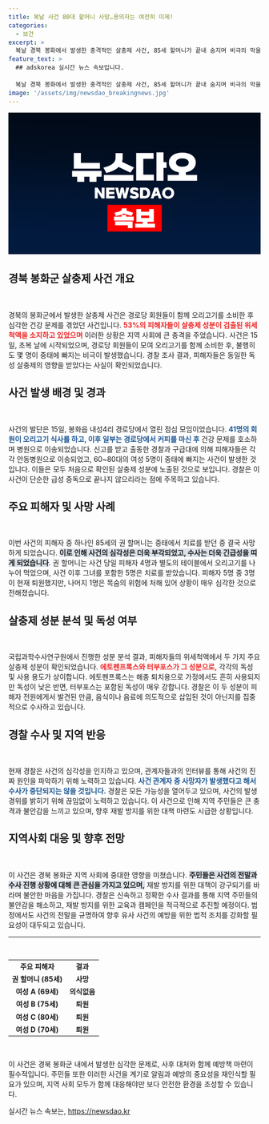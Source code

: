 ```yaml
---
title: 복날 사건 80대 할머니 사망…용의자는 여전히 미제!
categories:
  - 보건
excerpt: >
  복날 경북 봉화에서 발생한 충격적인 살충제 사건, 85세 할머니가 끝내 숨지며 비극의 막을 내렸다. 의식이 없는 피해자, 경찰의 수사는 여전히 미궁 속. 누가, 왜 이런 끔찍한 일을? 사건의 전말을 파헤쳐 보세요!
feature_text: >
  ## adskorea 실시간 뉴스 속보입니다.

  복날 경북 봉화에서 발생한 충격적인 살충제 사건, 85세 할머니가 끝내 숨지며 비극의 막을 내렸다. 의식이 없는 피해자, 경찰의 수사는 여전히 미궁 속. 누가, 왜 이런 끔찍한 일을? 사건의 전말을 파헤쳐 보세요!
image: '/assets/img/newsdao_breakingnews.jpg'
---
```


<p><img src="/assets/img/newsdao_breakingnews.jpg" alt="adskorea 속보" /></p>

<h2 data-ke-size="size26">경북 봉화군 살충제 사건 개요</h2>

<p data-ke-size="size16">&nbsp;</p>

<p>경북의 봉화군에서 발생한 살충제 사건은 경로당 회원들이 함께 오리고기를 소비한 후 심각한 건강 문제를 겪었던 사건입니다. <b><span style="color: #ee2323;">53%의 피해자들이 살충제 성분이 검출된 위세척액을 소지하고 있었으며</span></b> 이러한 상황은 지역 사회에 큰 충격을 주었습니다. 사건은 15일, 초복 날에 시작되었으며, 경로당 회원들이 모여 오리고기를 함께 소비한 후, 불행히도 몇 명이 중태에 빠지는 비극이 발생했습니다. 경찰 조사 결과, 피해자들은 동일한 독성 살충제의 영향을 받았다는 사실이 확인되었습니다.</p>

<h2 data-ke-size="size26">사건 발생 배경 및 경과</h2>

<p data-ke-size="size16">&nbsp;</p>

<p>사건의 발단은 15일, 봉화읍 내성4리 경로당에서 열린 점심 모임이었습니다. <b><span style="color: #1a5490;">41명의 회원이 오리고기 식사를 하고, 이후 일부는 경로당에서 커피를 마신 후</span></b> 건강 문제를 호소하며 병원으로 이송되었습니다. 신고를 받고 출동한 경찰과 구급대에 의해 피해자들은 각각 안동병원으로 이송되었고, 60~80대의 여성 5명이 중태에 빠지는 사건이 발생한 것입니다. 이들은 모두 처음으로 확인된 살충제 성분에 노출된 것으로 보입니다. 경찰은 이 사건이 단순한 급성 중독으로 끝나지 않으리라는 점에 주목하고 있습니다.</p>

<h2 data-ke-size="size26">주요 피해자 및 사망 사례</h2>

<p data-ke-size="size16">&nbsp;</p>

<p>이번 사건의 피해자 중 하나인 85세의 권 할머니는 중태에서 치료를 받던 중 결국 사망하게 되었습니다. <b><span style="background-color: #21538527;">이로 인해 사건의 심각성은 더욱 부각되었고, 수사는 더욱 긴급성을 띠게 되었습니다</span></b>. 권 할머니는 사건 당일 피해자 4명과 별도의 테이블에서 오리고기를 나누어 먹었으며, 사건 이후 그녀를 포함한 5명은 치료를 받았습니다. 피해자 5명 중 3명이 현재 퇴원했지만, 나머지 1명은 목숨의 위험에 처해 있어 상황이 매우 심각한 것으로 전해졌습니다.</p>

<h2 data-ke-size="size26">살충제 성분 분석 및 독성 여부</h2>

<p data-ke-size="size16">&nbsp;</p>

<p>국립과학수사연구원에서 진행한 성분 분석 결과, 피해자들의 위세척액에서 두 가지 주요 살충제 성분이 확인되었습니다. <b><span style="color: #ee2323;">에토펜프록스와 터부포스가 그 성분으로,</span></b> 각각의 독성 및 사용 용도가 상이합니다. 에토펜프록스는 해충 퇴치용으로 가정에서도 흔히 사용되지만 독성이 낮은 반면, 터부포스는 포함된 독성이 매우 강합니다. 경찰은 이 두 성분이 피해자 전원에게서 발견된 만큼, 음식이나 음료에 의도적으로 삽입된 것이 아닌지를 집중적으로 수사하고 있습니다.</p>

<h2 data-ke-size="size26">경찰 수사 및 지역 반응</h2>

<p data-ke-size="size16">&nbsp;</p>

<p>현재 경찰은 사건의 심각성을 인지하고 있으며, 관계자들과의 인터뷰를 통해 사건의 진짜 원인을 파악하기 위해 노력하고 있습니다. <b><span style="color: #1a5490;">사건 관계자 중 사망자가 발생했다고 해서 수사가 중단되지는 않을 것입니다.</span></b> 경찰은 모든 가능성을 열어두고 있으며, 사건의 발생 경위를 밝히기 위해 끊임없이 노력하고 있습니다. 이 사건으로 인해 지역 주민들은 큰 충격과 불안감을 느끼고 있으며, 향후 재발 방지를 위한 대책 마련도 시급한 상황입니다.</p>

<h2 data-ke-size="size26">지역사회 대응 및 향후 전망</h2>

<p data-ke-size="size16">&nbsp;</p>

<p>이 사건은 경북 봉화군 지역 사회에 중대한 영향을 미쳤습니다. <b><span style="background-color: #21538527;">주민들은 사건의 전말과 수사 진행 상황에 대해 큰 관심을 가지고 있으며,</span></b> 재발 방지를 위한 대책이 강구되기를 바라며 불안한 마음을 가집니다. 경찰은 신속하고 정확한 수사 결과를 통해 지역 주민들의 불안감을 해소하고, 재발 방지를 위한 교육과 캠페인을 적극적으로 추진할 예정이다. 법정에서도 사건의 전말을 규명하여 향후 유사 사건의 예방을 위한 법적 조치를 강화할 필요성이 대두되고 있습니다.</p>

<hr>

<p data-ke-size="size16">&nbsp;</p>

<table style="border-collapse: collapse; width: 100%;">
    <tbody>
        <tr>
            <td style="text-align: center; height: 17px;"><b>주요 피해자</b></td>
            <td style="text-align: center; height: 17px;"><b>결과</b></td>
        </tr>
        <tr>
            <td style="text-align: center; height: 17px;"><b>권 할머니 (85세)</b></td>
            <td style="text-align: center; height: 17px;"><b>사망</b></td>
        </tr>
        <tr>
            <td style="text-align: center; height: 17px;"><b>여성 A (69세)</b></td>
            <td style="text-align: center; height: 17px;"><b>의식없음</b></td>
        </tr>
        <tr>
            <td style="text-align: center; height: 17px;"><b>여성 B (75세)</b></td>
            <td style="text-align: center; height: 17px;"><b>퇴원</b></td>
        </tr>
        <tr>
            <td style="text-align: center; height: 17px;"><b>여성 C (80세)</b></td>
            <td style="text-align: center; height: 17px;"><b>퇴원</b></td>
        </tr>
        <tr>
            <td style="text-align: center; height: 17px;"><b>여성 D (70세)</b></td>
            <td style="text-align: center; height: 17px;"><b>퇴원</b></td>
        </tr>
    </tbody>
</table>

<p data-ke-size="size16">&nbsp;</p>

<p>이 사건은 경북 봉화군 내에서 발생한 심각한 문제로, 사후 대처와 함께 예방책 마련이 필수적입니다. 주민들 또한 이러한 사건을 계기로 알림과 예방의 중요성을 재인식할 필요가 있으며, 지역 사회 모두가 함께 대응해야만 보다 안전한 환경을 조성할 수 있습니다.</p>
실시간 뉴스 속보는, <a href="https://newsdao.kr" rel="dofollow">https://newsdao.kr</a>


